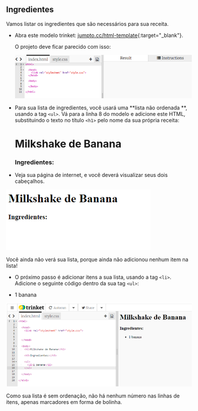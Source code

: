 ## Ingredientes

Vamos listar os ingredientes que são necessários para sua receita.

+ Abra este modelo trinket: [jumpto.cc/html-template](http://jumpto.cc/html-template){:target="_blank"}.
    
    O projeto deve ficar parecido com isso:
    
    ![captura de tela](images/recipe-starter.png)

+ Para sua lista de ingredientes, você usará uma **lista não ordenada **, usando a tag `<ul>`. Vá para a linha 8 do modelo e adicione este HTML, substituindo o texto no título `<h1>` pelo nome da sua própria receita:

    <h1>Milkshake de Banana </h1>
    
    <h3>Ingredientes:</h3>
    
    <ul>
    
    </ul>
    

+ Veja sua página de internet, e você deverá visualizar seus dois cabeçalhos.

![captura de tela](images/recipe-headings.png)

Você ainda não verá sua lista, porque ainda não adicionou nenhum item na lista!

+ O próximo passo é adicionar itens a sua lista, usando a tag `<li>`. Adicione o seguinte código dentro da sua tag `<ul>`:

    <li>1 banana</li>
    

![captura de tela](images/recipe-ul.png)

Como sua lista é sem ordenação, não há nenhum número nas linhas de itens, apenas marcadores em forma de bolinha.